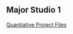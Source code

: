## Major Studio 1

[Quantiative Project Files](https://github.com/amina-brown/major-studio-1/tree/master/quantitative-project)
